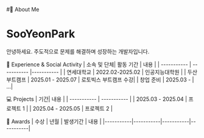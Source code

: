 #🌟 About Me
# SooYeonPark
안녕하세요. 주도적으로 문제를 해결하며 성장하는 개발자입니다.

🏫 Experience & Social Activity
| 소속 및 단체| 활동 기간   |  내용       |
| ----------- | ----------- |----------- |
| 연세대학교 | 2022.02-2025.02 | 인공지능대학원 |
| 두산부트캠프 | 2025.01 - 2025.07 | 로토빅스 부트캠프 수강|
| 창업 준비 | 2025.03 -  | ...|

💻 Projects
| 기간| 내용       |
| ----------- | ----------- |
| 2025.03 - 2025.04 | 프로젝트 1 |
| 2025.04 - 2025.05 | 프로젝트 2 |


🥇 Awards
| 수상 | 년월 | 발생기간 | 내용 |
|-----------|-----------|-----------|-----------|

